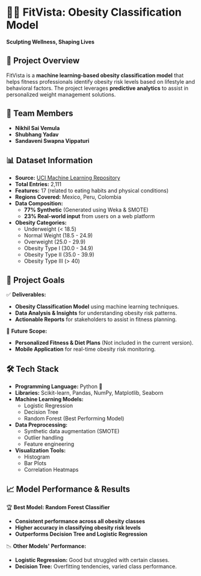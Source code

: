 # 🏋️‍♂️ FitVista: Obesity Classification Model  
**Sculpting Wellness, Shaping Lives**  

## 📌 Project Overview  
FitVista is a **machine learning-based obesity classification model** that helps fitness professionals identify obesity risk levels based on lifestyle and behavioral factors. The project leverages **predictive analytics** to assist in personalized weight management solutions.

## 👥 Team Members  
- **Nikhil Sai Vemula**  
- **Shubhang Yadav**  
- **Sandaveni Swapna Vippaturi**  

## 📊 Dataset Information  
- **Source:** [UCI Machine Learning Repository](https://doi.org/10.24432/C5H31Z)  
- **Total Entries:** 2,111  
- **Features:** 17 (related to eating habits and physical conditions)  
- **Regions Covered:** Mexico, Peru, Colombia  
- **Data Composition:**  
  - **77% Synthetic** (Generated using Weka & SMOTE)  
  - **23% Real-world input** from users on a web platform  
- **Obesity Categories:**  
  - Underweight (< 18.5)  
  - Normal Weight (18.5 - 24.9)  
  - Overweight (25.0 - 29.9)  
  - Obesity Type I (30.0 - 34.9)  
  - Obesity Type II (35.0 - 39.9)  
  - Obesity Type III (> 40)  

## 🎯 Project Goals  
✅ **Deliverables:**  
- **Obesity Classification Model** using machine learning techniques.  
- **Data Analysis & Insights** for understanding obesity risk patterns.  
- **Actionable Reports** for stakeholders to assist in fitness planning.  

🚀 **Future Scope:**  
- **Personalized Fitness & Diet Plans** (Not included in the current version).  
- **Mobile Application** for real-time obesity risk monitoring.  

## 🛠️ Tech Stack  
- **Programming Language:** Python 🐍  
- **Libraries:** Scikit-learn, Pandas, NumPy, Matplotlib, Seaborn  
- **Machine Learning Models:**  
  - Logistic Regression  
  - Decision Tree  
  - Random Forest (Best Performing Model)  
- **Data Preprocessing:**  
  - Synthetic data augmentation (SMOTE)  
  - Outlier handling  
  - Feature engineering  
- **Visualization Tools:**  
  - Histogram  
  - Bar Plots  
  - Correlation Heatmaps  

## 📈 Model Performance & Results  
🏆 **Best Model: Random Forest Classifier**  
- **Consistent performance across all obesity classes**  
- **Higher accuracy in classifying obesity risk levels**  
- **Outperforms Decision Tree and Logistic Regression**  

📉 **Other Models' Performance:**  
- **Logistic Regression:** Good but struggled with certain classes.  
- **Decision Tree:** Overfitting tendencies, varied class performance.  
